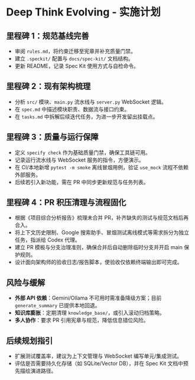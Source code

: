 # Deep Think Evolving - 实施计划

## 里程碑 1：规范基线完善
- 审阅 `rules.md`，将约束迁移至宪章并补充质量门禁。
- 建立 `.speckit/` 配置与 `docs/spec-kit/` 文档结构。
- 更新 README，记录 Spec Kit 使用方式与自检命令。

## 里程碑 2：现有架构梳理
- 分析 `src/` 模块、`main.py` 流水线与 `server.py` WebSocket 逻辑。
- 在 `spec.md` 中描述模块职责、数据流与接口约束。
- 在 `tasks.md` 中拆解后续迭代任务，为进一步开发留出挂载点。

## 里程碑 3：质量与运行保障
- 定义 `specify check` 作为基础质量门禁，确保工具链可用。
- 记录运行流水线与 WebSocket 服务的指令，方便演示。
- 在 CI/本地新增 `pytest -m smoke` 离线冒烟用例，验证 `use_mock` 流程不依赖外部服务。
- 后续若引入新功能，需在 PR 中同步更新规范与任务列表。

## 里程碑 4：PR 积压清理与流程固化
- 根据《项目综合分析报告》梳理未合并 PR，补齐缺失的测试与规范文档后再合入。
- 将上下文历史限制、Google 搜索助手、冒烟测试离线模式等需求拆分为独立任务，指派给 Codex 代理。
- 建立 PR 模板与分支治理准则，确保合并后自动删除临时分支并开启 main 保护规则。
- 设计面向架构师的验收日志/报告脚本，使验收仅依赖终端输出即可完成。

## 风险与缓解
- **外部 API 依赖**：Gemini/Ollama 不可用时需准备降级方案；目前 `generate_summary` 已提供本地回退。
- **知识库膨胀**：定期清理 `knowledge_base/`，或引入滚动归档策略。
- **多人协作**：要求 PR 引用宪章与规范，降低信息错位风险。

## 后续规划指引
- 扩展测试覆盖率，建议为上下文管理与 WebSocket 编写单元/集成测试。
- 评估是否需要持久化存储（如 SQLite/Vector DB），并在 Spec Kit 文档中预先描绘演进路径。
